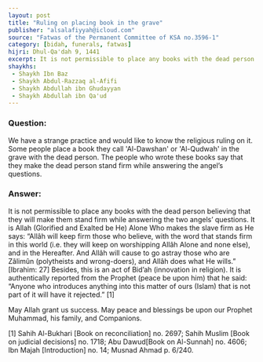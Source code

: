```yaml
---
layout: post
title: "Ruling on placing book in the grave"
publisher: "alsalafiyyah@icloud.com"
source: "Fatwas of the Permanent Committee of KSA no.3596-1"
category: [bidah, funerals, fatwas]
hijri: Dhul-Qa'dah 9, 1441
excerpt: It is not permissible to place any books with the dead person believing that they will make them stand firm while answering the two angels’ questions.
shaykhs: 
 - Shaykh Ibn Baz
 - Shaykh Abdul-Razzaq al-Afifi
 - Shaykh Abdullah ibn Ghudayyan
 - Shaykh Abdullah ibn Qa'ud 
---
```


### Question: 
We have a strange practice and would like to know the religious ruling on it. Some people place a book they call 'Al-Dawshan' or 'Al-Qudwah' in the grave with the dead person. The people who wrote these books say that they make the dead person stand firm while answering the angel’s questions.

### Answer: 
It is not permissible to place any books with the dead person believing that they will make them stand firm while answering the two angels’ questions. It is Allah (Glorified and Exalted be He) Alone Who makes the slave firm as He says: “Allâh will keep firm those who believe, with the word that stands firm in this world (i.e. they will keep on worshipping Allâh Alone and none else), and in the Hereafter. And Allâh will cause to go astray those who are Zâlimûn (polytheists and wrong-doers), and Allâh does what He wills.” [Ibrahim: 27] Besides, this is an act of Bid’ah (innovation in religion). It is authentically reported from the Prophet (peace be upon him) that he said: “Anyone who introduces anything into this matter of ours (Islam) that is not part of it will have it rejected.” [1]

May Allah grant us success. May peace and blessings be upon our Prophet Muhammad, his family, and Companions. 

[1] Sahih Al-Bukhari [Book on reconciliation] no. 2697; Sahih Muslim [Book on judicial decisions] no. 1718; Abu Dawud[Book on Al-Sunnah] no. 4606; Ibn Majah [Introduction] no. 14; Musnad Ahmad p. 6/240.
